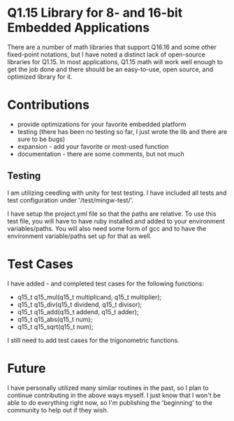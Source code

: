 # Q1.15 Library for 8- and 16-bit Embedded Applications #

There are a number of math libraries that support Q16.16 and some other fixed-point notations, but I have noted a distinct lack of open-source libraries for Q1.15.  In most applications, Q1.15 math will work well enough to get the job done and there should be an easy-to-use, open source, and optimized library for it.

# Contributions #

 * provide optimizations for your favorite embedded platform
 * testing (there has been no testing so far, I just wrote the lib and there are sure to be bugs)
 * expansion - add your favorite or most-used function
 * documentation - there are some comments, but not much
 
## Testing ##

 I am utilizing ceedling with unity for test testing.  I have included all tests and test configuration under '/test/mingw-test/'.
 
 I have setup the project.yml file so that the paths are relative.  To use this test file, you will have to have ruby installed and added to your environment variables/paths.  You will also need some form of gcc and to have the environment variable/paths set up for that as well.
 
# Test Cases #

I have added - and completed test cases for the following functions:
 * q15_t q15_mul(q15_t multiplicand, q15_t multiplier);
 * q15_t q15_div(q15_t dividend, q15_t divisor);
 * q15_t q15_add(q15_t addend, q15_t adder);
 * q15_t q15_abs(q15_t num);
 * q15_t q15_sqrt(q15_t num);
 
I still need to add test cases for the trigonometric functions.
 
# Future #
 
 I have personally utilized many similar routines in the past, so I plan to continue contributing in the above ways myself.  I just know that I won't be able to do everything right now, so I'm publishing the 'beginning' to the community to help out if they wish.
 
